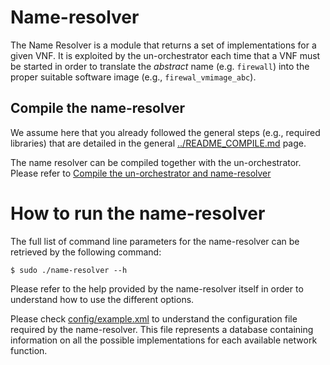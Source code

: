 # Name-resolver

The Name Resolver is a module that returns a set of implementations for a given VNF. 
It is exploited by the un-orchestrator each time that a VNF must be started in order to 
translate the *abstract* name (e.g. `firewall`) into the proper suitable software image 
(e.g., `firewal_vmimage_abc`).

## Compile the name-resolver

We assume here that you already followed the general steps (e.g., required 
libraries) that are detailed in the general [../README_COMPILE.md](../README_COMPILE.md)
page.

The name resolver can be compiled together with the un-orchestrator. Please refer to [Compile the un-orchestrator and name-resolver](../orchestrator/README_COMPILE.md#compile-the-un-orchestrator-and-name-resolver)

# How to run the name-resolver

The full list of command line parameters for the name-resolver can be
retrieved by the following command:

	$ sudo ./name-resolver --h

Please refer to the help provided by the name-resolver itself in order to
understand how to use the different options.

Please check [config/example.xml](config/example.xml) to understand the configuration 
file required by the name-resolver. This file represents a database containing 
information on all the possible implementations for each available network function.
